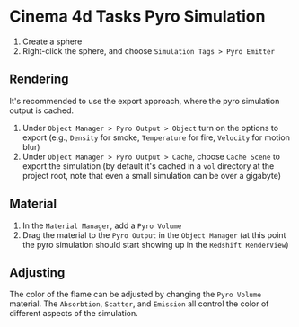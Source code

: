 # Cinema 4d Tasks Pyro Simulation

1. Create a sphere
2. Right-click the sphere, and choose `Simulation Tags > Pyro Emitter`

## Rendering

It's recommended to use the export approach, where the pyro simulation output is cached.

1. Under `Object Manager > Pyro Output > Object` turn on the options to export (e.g., `Density` for smoke, `Temperature` for fire, `Velocity` for motion blur)
2. Under `Object Manager > Pyro Output > Cache`, choose `Cache Scene` to export the simulation (by default it's cached in a `vol` directory at the project root, note that even a small simulation can be over a gigabyte)

## Material

1. In the `Material Manager`, add a `Pyro Volume`
2. Drag the material to the `Pyro Output` in the `Object Manager` (at this point the pyro simulation should start showing up in the `Redshift RenderView`)

## Adjusting

The color of the flame can be adjusted by changing the `Pyro Volume` material. The `Absorbtion`, `Scatter`, and `Emission` all control the color of different aspects of the simulation.

